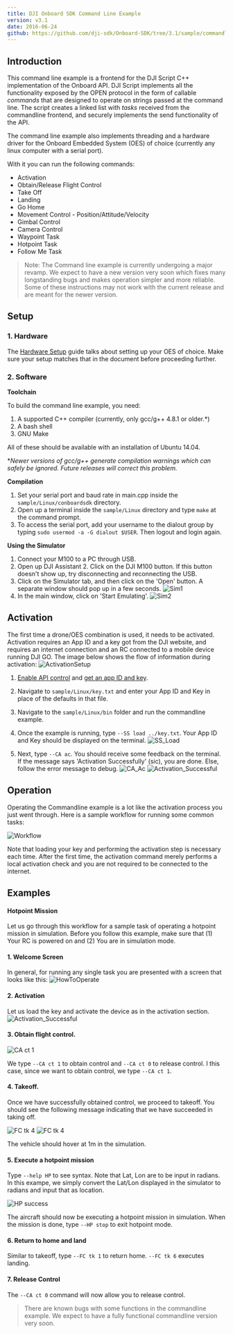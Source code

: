 ```yaml
---
title: DJI Onboard SDK Command Line Example
version: v3.1 
date: 2016-06-24
github: https://github.com/dji-sdk/Onboard-SDK/tree/3.1/sample/commandline
---
```


## Introduction

This command line example is a frontend for the DJI Script C++ implementation of the Onboard API. DJI Script implements all the functionality exposed by the OPEN protocol in the form of callable *commands* that are designed to operate on strings passed at the command line. The script creates a linked list with *tasks* received from the commandline frontend, and securely implements the send functionality of the API. 

The command line example also implements threading and a hardware driver for the Onboard Embedded System (OES) of choice (currently any linux computer with a serial port).

With it you can run the following commands:

* Activation
* Obtain/Release Flight Control 
* Take Off 
* Landing 
* Go Home 
* Movement Control - Position/Attitude/Velocity
* Gimbal Control
* Camera Control
* Waypoint Task
* Hotpoint Task
* Follow Me Task

 > Note: The Command line example is currently undergoing a major revamp. We expect to have a new version very soon which fixes many longstanding bugs and makes operation simpler and more reliable. Some of these instructions may not work with the current release and are meant for the newer version.

## Setup

### 1. Hardware

The [Hardware Setup](../../hardware-setup/index.html) guide talks about setting up your OES of choice. Make sure your setup matches that in the document before proceeding further. 

### 2. Software

**Toolchain**

To build the command line example, you need:

1. A supported C++ compiler (currently, only gcc/g++ 4.8.1 or older.*)
2. A bash shell
3. GNU Make

All of these should be available with an installation of Ubuntu 14.04.

**Newer versions of gcc/g++ generate compilation warnings which can safely be ignored. Future releases will correct this problem.*

**Compilation**

1. Set your serial port and baud rate in main.cpp inside the `sample/Linux/conboardsdk` directory.
2. Open up a terminal inside the `sample/Linux` directory and type `make` at the command prompt.
3. To access the serial port, add your username to the dialout group by typing `sudo usermod -a -G dialout $USER`. Then logout and login again.

**Using the Simulator**

1. Connect your M100 to a PC through USB.
2. Open up DJI Assistant 2. Click on the DJI M100 button. If this button doesn't show up, try disconnecting and reconnecting the USB.
3. Click on the Simulator tab, and then click on the 'Open' button. A separate window should pop up in a few seconds.
![Sim1](../../images/cmdline/Simulator_Open.png)
4. In the main window, click on 'Start Emulating'.
![Sim2](../../images/cmdline/Simulator_StartEmulating.png)

## Activation

The first time a drone/OES combination is used, it needs to be activated. Activation requires an App ID and a key got from the DJI website, and requires an internet connection and an RC connected to a mobile device running DJI GO. The image below shows the flow of information during activation:
![ActivationSetup](../../images/common/activation_1.png)

1. [Enable API control](../../quick-start/index.html#3-Enable-Flight-Controller-API-control) and [get an app ID and key](../../quick-start/index.html#5-Onboard-Application-Registration).
2. Navigate to `sample/Linux/key.txt` and enter your App ID and Key in place of the defaults in that file.
3. Navigate to the `sample/Linux/bin` folder and run the commandline example. 
4. Once the example is running, type `--SS load ../key.txt`. Your App ID and Key should be displayed on the terminal.
![SS_Load](../../images/cmdline/Cmdline_ActivationStep1.png)

5. Next, type `--CA ac`. You should receive some feedback on the terminal. If the message says 'Activation Successfully' (sic), you are done. Else, follow the error message to debug.
![CA_Ac](../../images/cmdline/Cmdline_ActivationStep2.png)
![Activation_Successful](../../images/cmdline/Cmdline_ActivationSuccessful.png)


## Operation

Operating the Commandline example is a lot like the activation process you just went through. Here is a sample workflow for running some common tasks:

![Workflow](../../images/cmdline/Cmdline_Workflow.png)



Note that loading your key and performing the activation step is necessary each time. After the first time, the activation command merely performs a local activation check and you are not required to be connected to the internet.

## Examples

#### Hotpoint Mission

Let us go through this workflow for a sample task of operating a hotpoint mission in simulation. Before you follow this example, make sure that (1) Your RC is powered on and (2) You are in simulation mode.

#### 1. Welcome Screen
In general, for running any single task you are presented with a screen that looks like this:
![HowToOperate](../../images/cmdline/Cmdline_HowToOperate1.png) 

#### 2. Activation

Let us load the key and activate the device as in the activation section.
![Activation_Successful](../../images/cmdline/Cmdline_ActivationSuccessful.png)

#### 3. Obtain flight control.

![CA ct 1](../../images/cmdline/Cmdline_HP_2.png)

We type `--CA ct 1` to obtain control and `--CA ct 0` to release control. I this case, since we want to obtain control, we type `--CA ct 1`.

#### 4. Takeoff.

Once we have successfully obtained control, we proceed to takeoff. You should see the following message indicating that we have succeeded in taking off. 

![FC tk 4](../../images/cmdline/Cmdline_HP_4.png)
![FC tk 4](../../images/cmdline/Cmdline_HP_5.png)

The vehicle should hover at 1m in the simulation.

#### 5. Execute a hotpoint mission

Type `--help HP` to see syntax. Note that Lat, Lon are to be input in radians. In this exampe, we simply convert the Lat/Lon displayed in the simulator to radians and input that as location.

![HP success](../../images/cmdline/Cmdline_HP_6.png)

The aircraft should now be executing a hotpoint mission in simulation. When the mission is done, type `--HP stop` to exit hotpoint mode.

#### 6. Return to home and land

Similar to takeoff, type `--FC tk 1` to return home. `--FC tk 6` executes landing.

#### 7. Release Control

The `--CA ct 0` command will now allow you to release control.

> There are known bugs with some functions in the commandline example. We expect to have a fully functional commandline version very soon. 
